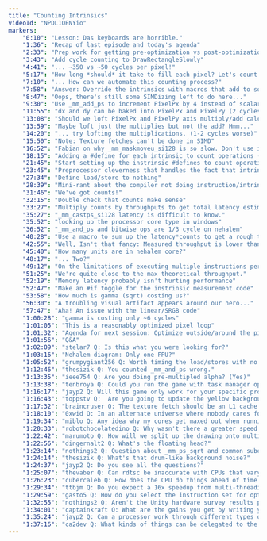 ```yaml
---
title: "Counting Intrinsics"
videoId: "NPDL1OENYio"
markers:
    "0:10": "Lesson: Das keyboards are horrible."
    "1:36": "Recap of last episode and today's agenda"
    "2:33": "Prep work for getting pre-optimization vs post-optimization cycle counts"
    "3:43": "Add cycle counting to DrawRectangleSlowly"
    "4:41": "... ~350 vs ~50 cycles per pixel!"
    "5:17": "How long *should* it take to fill each pixel? Let's count up all the intrinsics and their throughputs..."
    "7:10": "... How can we automate this counting process?"
    "7:58": "Answer: Override the intrinsics with macros that add to some counter variables"
    "8:47": "Oops, there's still some SIMDizing left to do here..."
    "9:30": "Use _mm_add_ps to increment PixelPx by 4 instead of scalar adds (2-3 cycles better)"
    "11:55": "dx and dy can be baked into PixelPx and PixelPy (2 cycles better)"
    "13:08": "Should we loft PixelPx and PixelPy axis multiply/add calculation out of the inner loop?"
    "13:59": "Maybe loft just the multiplies but not the add? Hmm..."
    "14:20": "... try lofting the multiplications. (1-2 cycles worse)"
    "15:50": "Note: Texture fetches can't be done in SIMD"
    "16:52": "Fabian on why _mm_maskmoveu_si128 is so slow. Don't use it! It bypasses the cache."
    "18:15": "Adding a #define for each intrinsic to count operations (_mm_add_ps, _mm_mul_ps, etc)"
    "21:45": "Start setting up the instrinsic #defines to count operations"
    "23:45": "Preprocessor cleverness that handles the fact that intrinsics often take other intrinsics as params"
    "27:34": "Define load/store to nothing"
    "28:39": "Mini-rant about the compiler not doing instruction/intrinsic instrumentation automatically"
    "31:46": "We've got counts!"
    "32:15": "Double check that counts make sense"
    "33:27": "Multiply counts by throughputs to get total latency estimate"
    "35:27": "_mm_castps_si128 latency is difficult to know."
    "35:52": "looking up the processor core type in windows"
    "36:52": "_mm_and_ps and bitwise ops are 1/3 cycle on nehalem"
    "40:28": "Use a macro to sum up the latency*counts to get a rough throughput total"
    "42:55": "Well, Isn't that fancy: Measured throughput is lower than the theoretical best throughput. Instructions are likely executing on multiple ALUs per cycle"
    "45:40": "How many units are in nehalem core?"
    "48:17": "... Two?"
    "49:12": "On the limitations of executing multiple instructions per clock"
    "51:25": "We're quite close to the max theoretical throughput."
    "52:19": "Memory latency probably isn't hurting performance"
    "52:47": "Make an #if toggle for the instrinsic measurement code"
    "53:58": "How much is gamma (sqrt) costing us?"
    "56:30": "A troubling visual artifact appears around our hero..."
    "57:47": "Aha! An issue with the linear/SRGB code"
    "1:00:28": "gamma is costing only ~6 cycles"
    "1:01:05": "This is a reasonably optimized pixel loop"
    "1:01:32": "Agenda for next session: Optimize outside/around the pixel loop."
    "1:01:56": "Q&A"
    "1:02:09": "stelar7 Q: Is this what you were looking for?"
    "1:03:16": "Nehalem diagram: Only one FPU?"
    "1:05:52": "grumpygiant256 Q: Worth timing the load/stores with no ALU ops to see how much we're memory bound?"
    "1:12:46": "thesizik Q: You counted _mm_and_ps wrong."
    "1:13:35": "ieee754 Q: Are you doing pre-multipled alpha? (Yes)"
    "1:13:38": "tenbroya Q: Could you run the game with task manager open?"
    "1:16:17": "jayp2 Q: Will this game only work for your specific processor?"
    "1:16:43": "toppstv Q:  Are you going to update the yellow background textures?"
    "1:17:32": "braincruser Q: The texture fetch should be an L1 cache fetch."
    "1:18:10": "0xwid Q: In an alternate universe where nobody cares for art, do you think optimization would still be a focus for developers?"
    "1:19:34": "miblo Q: Any idea why my cores get maxed out when running Handmade hero with the XCB platform layer?"
    "1:20:33": "robotchocolatedino Q: Why wasn't there a greater speed increase after removing gamma correction?"
    "1:22:42": "marumoto Q: How will we split up the drawing onto multiple cores?"
    "1:22:56": "dingernalt2 Q: What's the floating head?"
    "1:23:14": "nothings2 Q: Question about _mm_ps_sqrt and common subexpression elimination"
    "1:24:14": "thesizik Q: What's that drum-like background noise?"
    "1:24:37": "jayp2 Q: Do you see all the questions?"
    "1:25:07": "thevaber Q: Can rdtsc be inaccurate with CPUs that vary their cycle rate?"
    "1:26:23": "cubercaleb Q: How does the CPU do things ahead of time if things are supposed to be done in order?"
    "1:29:34": "ttbjm Q: Do you expect a 16x speedup from multi-threading?"
    "1:29:59": "gasto5 Q: How do you select the instruction set for optimizing?"
    "1:32:55": "nothings2 Q: Aren't the Unity hardware survey results pretty different than the Steam ones?"
    "1:34:01": "captainkraft Q: What are the gains you get by writing your own software renderer vs using SDL, GPUs, etc?"
    "1:35:24": "jayp2 Q: Can a processor work through different types of calculations in a single cycle?"
    "1:37:16": "ca2dev Q: What kinds of things can be delegated to the GPU?"
---
```

